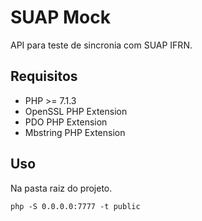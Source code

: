 # SUAP Mock
API para teste de sincronia com SUAP IFRN.

## Requisitos
* PHP >= 7.1.3
* OpenSSL PHP Extension
* PDO PHP Extension
* Mbstring PHP Extension

## Uso
Na pasta raiz do projeto.
```shell
php -S 0.0.0.0:7777 -t public
```
